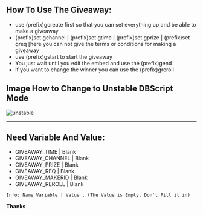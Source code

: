 ## How To Use The Giveaway:
* use (prefix)gcreate first so that you can set everything up and be able to make a giveaway
* (prefix)set gchannel | (prefix)set gtime | (prefix)set gprize | (prefix)set greq [here you can not give the terms or conditions for making a giveaway
* use (prefix)gstart to start the giveaway
* You just wait until you edit the embed and use the (prefix)gend
* if you want to change the winner you can use the (prefix)greroll 

## Image How to Change to Unstable DBScript Mode
![unstable](https://cdn.discordapp.com/attachments/716576337292296202/762482642020990976/PFD3uPYh.jpg)

------------------------------------------------------------------------------------------------------------------------------
## Need Variable And Value:
* GIVEAWAY_TIME | Blank 
* GIVEAWAY_CHANNEL | Blank 
* GIVEAWAY_PRIZE | Blank 
* GIVEAWAY_REQ | Blank 
* GIVEAWAY_MAKERID | Blank 
* GIVEAWAY_REROLL | Blank 

`Info:
 Name Variable | Value , (The Value is Empty, Don't Fill it in)`



**Thanks**
